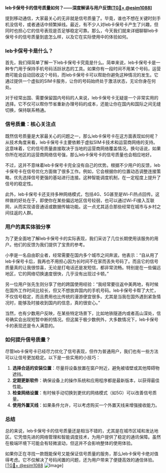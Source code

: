 **leb卡保号卡的信号质量如何？——深度解读与用户反馈[[TG💪+ @esim1088](https://t.me/s/esim1088)]**

提到移动通信，大家最关心的无非就是信号质量了。毕竟，谁也不想在关键时刻手机没信号，或者通话中频繁掉线。最近，有不少人对leb卡保号卡产生了兴趣，但同时也担心它的信号表现是否足够稳定可靠。那么，今天我们就来详细聊聊leb卡保号卡的信号质量到底怎么样，以及它在实际使用中的体验如何。

### leb卡保号卡是什么？

首先，我们得简单了解一下leb卡保号卡究竟是什么。简单来说，leb卡保号卡是一种专门用于保持手机号码活跃状态的工具。如果你有一段时间不用某个号码，运营商可能会自动回收这个号码，而leb卡保号卡可以帮助你避免这种情况的发生。它通过提供一个虚拟的SIM卡服务，让你的号码始终处于激活状态，无论你身在何处。

对于经常出国、需要保留国内号码的人来说，leb卡保号卡无疑是一个非常实用的选择。它不仅可以帮你节省重新办理号码的成本，还能让你在国内和国际之间无缝切换，保持联系畅通。

### 信号质量：核心关注点

既然信号质量是大家最关心的问题之一，那么leb卡保号卡在这方面表现如何呢？从技术角度来看，leb卡保号卡主要依赖于虚拟SIM卡技术和运营商网络的支持。这意味着，它的信号质量直接取决于当地的运营商网络覆盖情况。换句话说，如果你所在地区的运营商网络信号强，那么leb卡保号卡的信号质量也会相应地好。

不过，这并不意味着leb卡保号卡完全没有自己的优势。根据不少用户的反馈，leb卡保号卡在信号优化方面做了很多工作。例如，它会根据你的位置动态调整连接策略，优先选择信号更强的基站进行连接。这种智能调度机制，在一定程度上提升了信号的稳定性。

此外，leb卡保号卡还支持多种网络模式，包括4G、5G甚至是Wi-Fi热点回传。这样做的好处在于，即使你在某些偏远地区信号较弱，也可以通过Wi-Fi接入互联网，从而实现语音通话或数据传输功能。这一点尤其适合那些经常在城市与乡村之间往返的人群。

### 用户的真实体验分享

为了更全面地了解leb卡保号卡的实际表现，我们采访了几位长期使用该服务的用户。他们的反馈为我们提供了宝贵的参考。

小李是一名自由职业者，经常需要在国内多个城市之间奔波。他表示：“自从用了leb卡保号卡后，我再也不用担心因为长时间不在家而丢失号码了。而且它的信号质量真的让我很惊喜，无论是打电话还是发短信，都非常流畅。特别是在一些偏远地区，它的网络切换速度很快，几乎没有出现过卡顿。”

另一位用户张先生则分享了他的跨国使用经验：“我经常要往返中美两地，有时候在国外工作时间比较长，但又不想放弃国内的手机号码。leb卡保号卡帮了大忙，不仅信号稳定，而且费用也比传统的漫游便宜很多。尤其是当我在国外遇到紧急情况时，能够及时接收到国内的信息，真的很安心。”

当然，也有少数用户反映，在某些特定场景下，比如地铁隧道内或者高山深处，信号确实会出现短暂中断的情况。但这属于极少数例外，大多数情况下，leb卡保号卡的表现还是令人满意的。

### 如何提升信号质量？

尽管leb卡保号卡已经尽力优化了信号表现，但作为普通用户，我们也有一些方法可以让信号更加稳定。以下是一些实用的小技巧：

1. **选择合适的安装位置**：尽量将设备放置在窗户附近，避免被墙壁或其他障碍物遮挡。
2. **定期更新软件**：确保设备上的操作系统和应用程序都是最新版本，以获得最佳性能。
3. **检查网络设置**：有时候手动切换到更优的网络模式（如5G）可以改善信号质量。
4. **使用外置天线**：如果条件允许，可以考虑购买一个外置天线来增强接收能力。

### 总结

总的来说，leb卡保号卡的信号质量还是相当不错的，尤其是在城市区域和发达地区。它凭借先进的网络管理和智能调度技术，为用户提供了稳定的通讯保障。虽然在极端环境下可能会有轻微波动，但这并不会影响整体的使用体验。

如果你正在寻找一款既能保号又能保证信号质量的服务，那么leb卡保号卡绝对值得考虑。它不仅解决了号码闲置的问题，还为用户带来了便捷高效的通信体验。[[TG💪+ @esim1088](https://t.me/s/esim1088) ![Image](https://i.postimg.cc/4NQfJmqS/Snipaste-2025-05-13-00-14-12.png)]